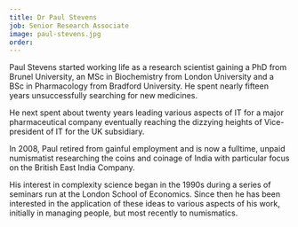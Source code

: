 ```yaml
---
title: Dr Paul Stevens
job: Senior Research Associate
image: paul-stevens.jpg
order: 
---
```


Paul Stevens started working life as a research scientist gaining a PhD from Brunel University, an MSc in Biochemistry from London University and a BSc in Pharmacology from Bradford University. He spent nearly fifteen years unsuccessfully searching for new medicines.

He next spent about twenty years leading various aspects of IT for a major pharmaceutical company eventually reaching the dizzying heights of Vice-president of IT for the UK subsidiary.

In 2008, Paul retired from gainful employment and is now a fulltime, unpaid numismatist researching the coins and coinage of India with particular focus on the British East India Company.

His interest in complexity science began in the 1990s during a series of seminars run at the London School of Economics. Since then he has been interested in the application of these ideas to various aspects of his work, initially in managing people, but most recently to numismatics.
